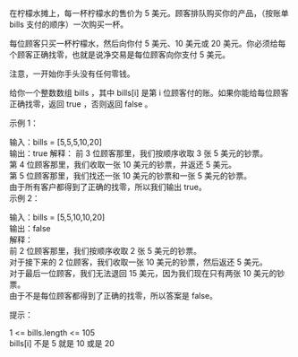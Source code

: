 在柠檬水摊上，每一杯柠檬水的售价为 5 美元。顾客排队购买你的产品，（按账单 bills 支付的顺序）一次购买一杯。  

每位顾客只买一杯柠檬水，然后向你付 5 美元、10 美元或 20 美元。你必须给每个顾客正确找零，也就是说净交易是每位顾客向你支付 5 美元。  

注意，一开始你手头没有任何零钱。  

给你一个整数数组 bills ，其中 bills[i] 是第 i 位顾客付的账。如果你能给每位顾客正确找零，返回 true ，否则返回 false 。  



示例 1：

输入：bills = [5,5,5,10,20]  
输出：true
解释：
前 3 位顾客那里，我们按顺序收取 3 张 5 美元的钞票。  
第 4 位顾客那里，我们收取一张 10 美元的钞票，并返还 5 美元。  
第 5 位顾客那里，我们找还一张 10 美元的钞票和一张 5 美元的钞票。  
由于所有客户都得到了正确的找零，所以我们输出 true。  
示例 2：  

输入：bills = [5,5,10,10,20]  
输出：false  
解释：  
前 2 位顾客那里，我们按顺序收取 2 张 5 美元的钞票。  
对于接下来的 2 位顾客，我们收取一张 10 美元的钞票，然后返还 5 美元。  
对于最后一位顾客，我们无法退回 15 美元，因为我们现在只有两张 10 美元的钞票。   
由于不是每位顾客都得到了正确的找零，所以答案是 false。  


提示：  

1 <= bills.length <= 105  
bills[i] 不是 5 就是 10 或是 20   